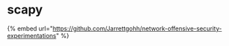 # scapy







{% embed url="https://github.com/Jarrettgohh/network-offensive-security-experimentations" %}

